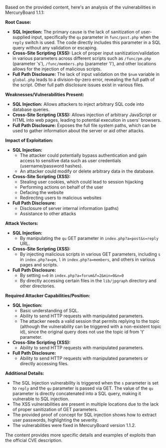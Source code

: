 Based on the provided content, here's an analysis of the vulnerabilities in MercuryBoard 1.1.1:

**Root Cause:**

*   **SQL Injection:** The primary cause is the lack of sanitization of user-supplied input, specifically the `qu` parameter in `func/post.php` when the `reply` switch is used. The code directly includes this parameter in a SQL query without any validation or escaping.
*   **Cross-Site Scripting (XSS):** Lack of proper input sanitization/validation in various parameters across different scripts such as `/func/pm.php` (parameter 's'), `/func/members.php` (parameter 'l'), and other locations allows for the injection of malicious scripts.
*   **Full Path Disclosure:** The lack of input validation on the `$num` variable in `global.php` leads to a division-by-zero error, revealing the full path of the script. Other full path disclosure issues exist in various files.

**Weaknesses/Vulnerabilities Present:**

*   **SQL Injection:** Allows attackers to inject arbitrary SQL code into database queries.
*   **Cross-Site Scripting (XSS):** Allows injection of arbitrary JavaScript or HTML into web pages, leading to potential execution in users' browsers.
*   **Full Path Disclosure:** Exposes the full file system paths, which can be used to gather information about the server or aid other attacks.

**Impact of Exploitation:**

*   **SQL Injection:**
    *   The attacker could potentially bypass authentication and gain access to sensitive data such as user credentials (username/password hashes).
    *   An attacker could modify or delete arbitrary data in the database.
*   **Cross-Site Scripting (XSS):**
    *   Stealing user cookies, which could lead to session hijacking
    *   Performing actions on behalf of the user
    *   Defacing the website
    *   Redirecting users to malicious websites
*   **Full Path Disclosure:**
    *   Disclosure of server internal information (paths)
    *   Assistance to other attacks

**Attack Vectors:**

*   **SQL Injection:**
    *   By manipulating the `qu` GET parameter in `index.php?a=post&s=reply` URL.
*   **Cross-Site Scripting (XSS):**
    *   By injecting malicious scripts in various GET parameters, including `s` in `index.php?a=pm`, `l` in `index.php?a=members`, and others in various pages and scripts.
*   **Full Path Disclosure:**
    *   By setting `n=0` in `index.php?a=forum&f=2&min=0&n=0`
    *   By directly accessing certain files in the `lib/jpgraph` directory and other directories.

**Required Attacker Capabilities/Position:**

*   **SQL Injection:**
    *   Basic understanding of SQL.
    *   Ability to send HTTP requests with manipulated parameters.
    *   The attacker needs a valid session that permits replying to the topic (although the vulnerability can be triggered with a non-existent topic id), since the original query does not use the topic id from 't' parameter.
*   **Cross-Site Scripting (XSS):**
    *   Ability to send HTTP requests with manipulated parameters.
*   **Full Path Disclosure:**
    *   Ability to send HTTP requests with manipulated parameters or directly accessing files.

**Additional Details:**

*   The SQL Injection vulnerability is triggered when the `s` parameter is set to `reply` and the `qu` parameter is passed via GET. The value of the `qu` parameter is directly concatenated into a SQL query, making it vulnerable to SQL injection.
*   The XSS vulnerabilities are present in multiple locations due to the lack of proper sanitization of GET parameters.
*   The provided proof of concept for SQL injection shows how to extract user passwords, highlighting the severity.
*   The vulnerabilities were fixed in MercuryBoard version 1.1.2.

The content provides more specific details and examples of exploits than the official CVE description.